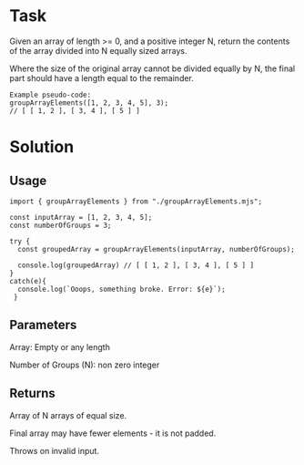 # Task

Given an array of length >= 0, and a positive integer N, return the contents of the array divided into N equally sized
arrays.

Where the size of the original array cannot be divided equally by N, the final part should have a length equal to the
remainder.

```
Example pseudo-code:
groupArrayElements([1, 2, 3, 4, 5], 3);
// [ [ 1, 2 ], [ 3, 4 ], [ 5 ] ]
```

# Solution

## Usage

```
import { groupArrayElements } from "./groupArrayElements.mjs";

const inputArray = [1, 2, 3, 4, 5];
const numberOfGroups = 3;

try {
  const groupedArray = groupArrayElements(inputArray, numberOfGroups);

  console.log(groupedArray) // [ [ 1, 2 ], [ 3, 4 ], [ 5 ] ]
}
catch(e){
  console.log(`Ooops, something broke. Error: ${e}`);
 }
```

## Parameters

Array: Empty or any length

Number of Groups (N): non zero integer

## Returns

Array of N arrays of equal size.

Final array may have fewer elements - it is not padded.

Throws on invalid input.
